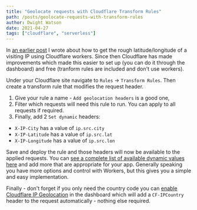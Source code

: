 ```yaml
---
title: "Geolocate requests with Cloudflare Transform Rules"
path: /posts/geolocate-requests-with-transform-rules
author: Dwight Watson
date: 2021-04-27
tags: ["cloudflare", "serverless"]
---
```


In [an earlier post](https://www.dwightwatson.com/posts/geolocate-requests-with-cloudflare-workers) I wrote about how to get the rough latitude/longitude of a visiting IP using Cloudflare workers. Since then Cloudflare has made improvements which made this easier to set up (you can do it through the dashboard) and free (tranform rules are included and don't use workers).

Under your Cloudflare site navigate to `Rules` -> `Transform Rules`. Then create a transform rule that modifies the request header.

1. Give your rule a name - `Add geolocation headers` is a good one,
2. Filter which requests will need this rule to run. You can apply to all requests if required.
3. Finally, add 2 `Set dynamic` headers:

* `X-IP-City` has a value of `ip.src.city`
* `X-IP-Latitude` has a value of `ip.src.lat`
* `X-IP-Longitude` has a value of `ip.src.lon`

Save and deploy the rule and those headers will now be available to the applied requests. You can [see a complete list of available dynamic values here](https://developers.cloudflare.com/rules/transform/request-header-modification/reference/fields-functions/) and add more that are appropriate for your app. Generally speaking you have more options and control with Workers, but this gives you a simple and easy implementation.

Finally - don't forget if you only need the country code you can [enable Cloudflare IP Geolocation](https://support.cloudflare.com/hc/en-us/articles/200168236-Configuring-Cloudflare-IP-Geolocation) in the dashboard which will add a `CF-IPCountry` header to the request automatically - nothing else required.